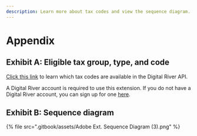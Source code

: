 ```yaml
---
description: Learn more about tax codes and view the sequence diagram.
---
```


# Appendix

## Exhibit A: Eligible tax group, type, and code

[Click this link](https://docs.digitalriver.com/digital-river-api/product-management/creating-and-updating-skus#tax-code) to learn which tax codes are available in the Digital River API.&#x20;

A Digital River account is required to use this extension. If you do not have a Digital River account, you can sign up for one [here](https://dashboard.digitalriver.com/signup).

## Exhibit B: Sequence diagram&#x20;

{% file src=".gitbook/assets/Adobe Ext. Sequence Diagram (3).png" %}
